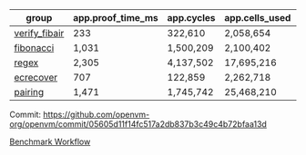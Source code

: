 | group | app.proof_time_ms | app.cycles | app.cells_used | leaf.proof_time_ms | leaf.cycles | leaf.cells_used |
| -- | -- | -- | -- | -- | -- | -- |
| [verify_fibair](https://github.com/openvm-org/openvm/blob/benchmark-results/benchmarks-pr/2168/verify_fibair-05605d11f14fc517a2db837b3c49c4b72bfaa13d.md) | 233 |  322,610 |  2,058,654 |- | - | - |
| [fibonacci](https://github.com/openvm-org/openvm/blob/benchmark-results/benchmarks-pr/2168/fibonacci-05605d11f14fc517a2db837b3c49c4b72bfaa13d.md) | 1,031 |  1,500,209 |  2,100,402 |- | - | - |
| [regex](https://github.com/openvm-org/openvm/blob/benchmark-results/benchmarks-pr/2168/regex-05605d11f14fc517a2db837b3c49c4b72bfaa13d.md) | 2,305 |  4,137,502 |  17,695,216 |- | - | - |
| [ecrecover](https://github.com/openvm-org/openvm/blob/benchmark-results/benchmarks-pr/2168/ecrecover-05605d11f14fc517a2db837b3c49c4b72bfaa13d.md) | 707 |  122,859 |  2,262,718 |- | - | - |
| [pairing](https://github.com/openvm-org/openvm/blob/benchmark-results/benchmarks-pr/2168/pairing-05605d11f14fc517a2db837b3c49c4b72bfaa13d.md) | 1,471 |  1,745,742 |  25,468,210 |- | - | - |


Commit: https://github.com/openvm-org/openvm/commit/05605d11f14fc517a2db837b3c49c4b72bfaa13d

[Benchmark Workflow](https://github.com/openvm-org/openvm/actions/runs/18854807504)
